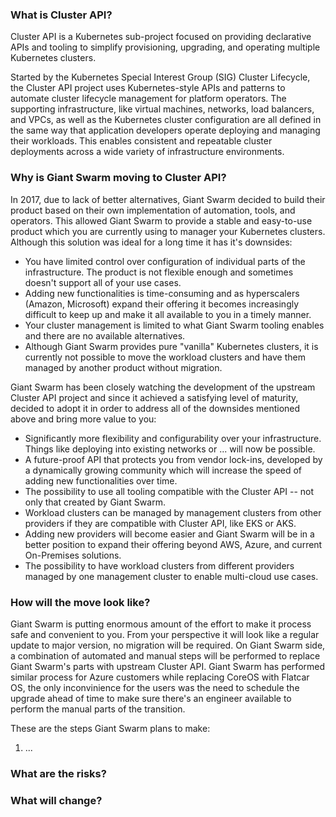 ### What is Cluster API?

Cluster API is a Kubernetes sub-project focused on providing declarative APIs and tooling to simplify provisioning, upgrading, and operating multiple Kubernetes clusters.

Started by the Kubernetes Special Interest Group (SIG) Cluster Lifecycle, the Cluster API project uses Kubernetes-style APIs and patterns to automate cluster lifecycle management for platform operators. The supporting infrastructure, like virtual machines, networks, load balancers, and VPCs, as well as the Kubernetes cluster configuration are all defined in the same way that application developers operate deploying and managing their workloads. This enables consistent and repeatable cluster deployments across a wide variety of infrastructure environments.

### Why is Giant Swarm moving to Cluster API?

In 2017, due to lack of better alternatives, Giant Swarm decided to build their product based on their own implementation of automation, tools, and operators. This allowed Giant Swarm to provide a stable and easy-to-use product which you are currently using to manager your Kubernetes clusters. Although this solution was ideal for a long time it has it's downsides:
- You have limited control over configuration of individual parts of the infrastructure. The product is not flexible enough and sometimes doesn't support all of your use cases.
- Adding new functionalities is time-consuming and as hyperscalers (Amazon, Microsoft) expand their offering it becomes increasingly difficult to keep up and make it all available to you in a timely manner.
- Your cluster management is limited to what Giant Swarm tooling enables and there are no available alternatives.
- Although Giant Swarm provides pure "vanilla" Kubernetes clusters, it is currently not possible to move the workload clusters and have them managed by another product without migration. 

Giant Swarm has been closely watching the development of the upstream Cluster API project and since it achieved a satisfying level of maturity, decided to adopt it in order to address all of the downsides mentioned above and bring more value to you:
- Significantly more flexibility and configurability over your infrastructure. Things like deploying into existing networks or ... will now be possible.
- A future-proof API that protects you from vendor lock-ins, developed by a dynamically growing community which will increase the speed of adding new functionalities over time.
- The possibility to use all tooling compatible with the Cluster API -- not only that created by Giant Swarm.
- Workload clusters can be managed by management clusters from other providers if they are compatible with Cluster API, like EKS or AKS.
- Adding new providers will become easier and Giant Swarm will be in a better position to expand their offering beyond AWS, Azure, and current On-Premises solutions.
- The possibility to have workload clusters from different providers managed by one management cluster to enable multi-cloud use cases.

### How will the move look like?

Giant Swarm is putting enormous amount of the effort to make it process safe and convenient to you. From your perspective it will look like a regular update to major version, no migration will be required. On Giant Swarm side, a combination of automated and manual steps will be performed to replace Giant Swarm's parts with upstream Cluster API. Giant Swarm has performed similar process for Azure customers while replacing CoreOS with Flatcar OS, the only inconvinience for the users was the need to schedule the upgrade ahead of time to make sure there's an engineer available to perform the manual parts of the transition.

These are the steps Giant Swarm plans to make:
1. ...


### What are the risks?

### What will change?
